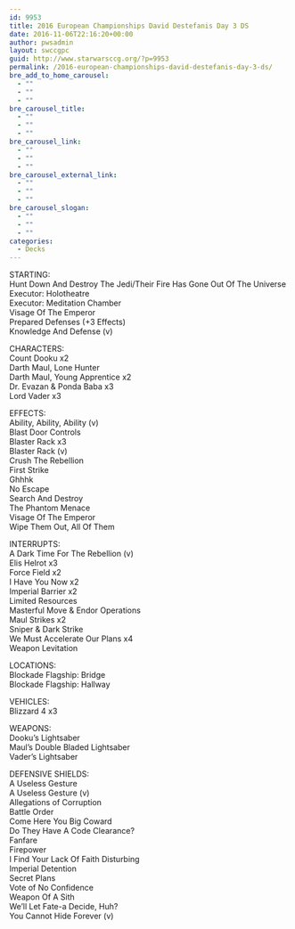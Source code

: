 ```yaml
---
id: 9953
title: 2016 European Championships David Destefanis Day 3 DS
date: 2016-11-06T22:16:20+00:00
author: pwsadmin
layout: swccgpc
guid: http://www.starwarsccg.org/?p=9953
permalink: /2016-european-championships-david-destefanis-day-3-ds/
bre_add_to_home_carousel:
  - ""
  - ""
  - ""
bre_carousel_title:
  - ""
  - ""
  - ""
bre_carousel_link:
  - ""
  - ""
  - ""
bre_carousel_external_link:
  - ""
  - ""
  - ""
bre_carousel_slogan:
  - ""
  - ""
  - ""
categories:
  - Decks
---
```

STARTING:  
Hunt Down And Destroy The Jedi/Their Fire Has Gone Out Of The Universe  
Executor: Holotheatre  
Executor: Meditation Chamber  
Visage Of The Emperor  
Prepared Defenses (+3 Effects)  
Knowledge And Defense (v)

CHARACTERS:  
Count Dooku x2  
Darth Maul, Lone Hunter  
Darth Maul, Young Apprentice x2  
Dr. Evazan & Ponda Baba x3  
Lord Vader x3

EFFECTS:  
Ability, Ability, Ability (v)  
Blast Door Controls  
Blaster Rack x3  
Blaster Rack (v)  
Crush The Rebellion  
First Strike  
Ghhhk  
No Escape  
Search And Destroy  
The Phantom Menace  
Visage Of The Emperor  
Wipe Them Out, All Of Them

INTERRUPTS:  
A Dark Time For The Rebellion (v)  
Elis Helrot x3  
Force Field x2  
I Have You Now x2  
Imperial Barrier x2  
Limited Resources  
Masterful Move & Endor Operations  
Maul Strikes x2  
Sniper & Dark Strike  
We Must Accelerate Our Plans x4  
Weapon Levitation

LOCATIONS:  
Blockade Flagship: Bridge  
Blockade Flagship: Hallway

VEHICLES:  
Blizzard 4 x3

WEAPONS:  
Dooku&#8217;s Lightsaber  
Maul&#8217;s Double Bladed Lightsaber  
Vader&#8217;s Lightsaber

DEFENSIVE SHIELDS:  
A Useless Gesture  
A Useless Gesture (v)  
Allegations of Corruption  
Battle Order  
Come Here You Big Coward  
Do They Have A Code Clearance?  
Fanfare  
Firepower  
I Find Your Lack Of Faith Disturbing  
Imperial Detention  
Secret Plans  
Vote of No Confidence  
Weapon Of A Sith  
We&#8217;ll Let Fate-a Decide, Huh?  
You Cannot Hide Forever (v)